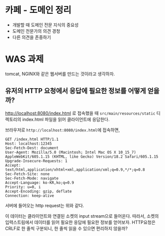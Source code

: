 # 카페 - 도메인 정리

- 개발할 때 도메인 전문 지식의 중요성 
- 도메인 전문가의 의견 경청
- 다른 의견을 존중하기

# WAS 과제

tomcat, NGINX와 같은 웹서버를 만드는 것이라고 생각하자.

## 유저의 HTTP 요청에서 응답에 필요한 정보를 어떻게 얻을까?

 [http://localhost:8080/index.html](http://localhost:8080/index.html) 로 접속했을 때 `src/main/resources/static` 디렉토리의 index.html 파일을 읽어 클라이언트에 응답한다.

브라우저로 `http://localhost:8080/index.html`에 접속하면,
```
GET /index.html HTTP/1.1
Host: localhost:12345
Sec-Fetch-Dest: document
User-Agent: Mozilla/5.0 (Macintosh; Intel Mac OS X 10_15_7) AppleWebKit/605.1.15 (KHTML, like Gecko) Version/18.2 Safari/605.1.15
Upgrade-Insecure-Requests: 1
Accept: text/html,application/xhtml+xml,application/xml;q=0.9,*/*;q=0.8
Sec-Fetch-Site: none
Sec-Fetch-Mode: navigate
Accept-Language: ko-KR,ko;q=0.9
Priority: u=0, i
Accept-Encoding: gzip, deflate
Connection: keep-alive
```
서버에 들어오는 http request는 위와 같다.

이 데이터는 클라이언트와 연결된 소켓의 input stream으로 들어온다. 따라서, 소켓의 입력스트림에서 데이터를 읽어 필요한 응답에 필요한 정보를 얻어보자. HTTP요청은 CRLF로 한 줄씩 구분되니, 한 줄씩 읽을 수 있으면 편리하지 않을까?





